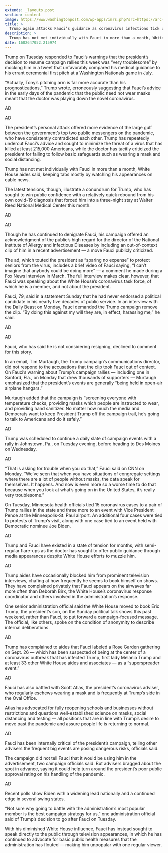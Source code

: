 ```yaml
--- 
extends: _layouts.post 
section: content 
image: https://www.washingtonpost.com/wp-apps/imrs.php?src=https://arc-anglerfish-washpost-prod-washpost.s3.amazonaws.com/public/OWWVKUTYNQI6VIYRVWYTIRYZVE.jpg&w=1440 
title: > 
  Trump again attacks Fauci’s guidance as coronavirus infections tick upward 
description: > 
  Trump has not met individually with Fauci in more than a month, White House aides said, keeping tabs mostly by watching his appearances on cable news.The full interview makes clear, however, that Fauci was speaking about the White House’s coronavirus task force, of which he is a member, and not about the president.In an interview with the Daily Beast on Monday, Fauci demanded the Trump campaign remove the clip.ADFauci has been internally critical of the president’s campaign, telling other advisers the frequent big events are posing dangerous risks, officials said.The campaign did not tell Fauci that it would be using him in the advertisement, two campaign officials said. 
date: 1602647052.215974 
--- 
```

Trump on Tuesday responded to Fauci’s warnings that the president’s decision to resume campaign rallies this week was “very troublesome” by mocking him in a tweet that unfavorably compared his medical guidance to his errant ceremonial first pitch at a Washington Nationals game in July.

“Actually, Tony’s pitching arm is far more accurate than his prognostications,” Trump wrote, erroneously suggesting that Fauci’s advice in the early days of the pandemic that the public need not wear masks meant that the doctor was playing down the novel coronavirus.

AD

AD

The president’s personal attack offered more evidence of the large gulf between the government’s top two public messengers on the pandemic, who have consistently contradicted each other. Trump has repeatedly undercut Fauci’s advice and sought to minimize the threat of a virus that has killed at least 215,000 Americans, while the doctor has tacitly criticized the president for failing to follow basic safeguards such as wearing a mask and social distancing.

Trump has not met individually with Fauci in more than a month, White House aides said, keeping tabs mostly by watching his appearances on cable news.

The latest tensions, though, illustrate a conundrum for Trump, who has sought to win public confidence with a relatively quick rebound from his own covid-19 diagnosis that forced him into a three-night stay at Walter Reed National Medical Center this month.

AD

AD

Though he has continued to denigrate Fauci, his campaign offered an acknowledgment of the public’s high regard for the director of the National Institute of Allergy and Infectious Diseases by including an out-of-context clip of him in a recent advertisement — a move Fauci publicly criticized.

The ad, which touted the president as “sparing no expense” to protect seniors from the virus, includes a brief video of Fauci saying, “I can’t imagine that anybody could be doing more” — a comment he made during a Fox News interview in March. The full interview makes clear, however, that Fauci was speaking about the White House’s coronavirus task force, of which he is a member, and not about the president.

Fauci, 79, said in a statement Sunday that he had never endorsed a political candidate in his nearly five decades of public service. In an interview with the Daily Beast on Monday, Fauci demanded the Trump campaign remove the clip. “By doing this against my will they are, in effect, harassing me,” he said.

AD

AD

Fauci, who has said he is not considering resigning, declined to comment for this story.

In an email, Tim Murtaugh, the Trump campaign’s communications director, did not respond to the accusations that the clip took Fauci out of context. On Fauci’s warning about Trump’s campaign rallies — including one in Sanford, Fla., on Monday that drew thousands of supporters — Murtaugh emphasized that the president’s events are generally “being held in open-air airplane hangars.”

Murtaugh added that the campaign is “screening everyone with temperature checks, providing masks which people are instructed to wear, and providing hand sanitizer. No matter how much the media and Democrats want to keep President Trump off the campaign trail, he’s going to talk to Americans and do it safely.”

AD

Trump was scheduled to continue a daily slate of campaign events with a rally in Johnstown, Pa., on Tuesday evening, before heading to Des Moines on Wednesday.

AD

“That is asking for trouble when you do that,” Fauci said on CNN on Monday. “We’ve seen that when you have situations of congregate settings where there are a lot of people without masks, the data speak for themselves. It happens. And now is even more so a worse time to do that because when you look at what’s going on in the United States, it’s really very troublesome.”

On Tuesday, Minnesota health officials tied 15 coronavirus cases to a pair of Trump rallies in the state and three more to an event with Vice President Pence at the Minneapolis-St. Paul airport. An additional four cases were tied to protests of Trump’s visit, along with one case tied to an event held with Democratic nominee Joe Biden.

AD

Trump and Fauci have existed in a state of tension for months, with semi-regular flare-ups as the doctor has sought to offer public guidance through media appearances despite White House efforts to muzzle him.

AD

Trump aides have occasionally blocked him from prominent television interviews, chafing at how frequently he seems to book himself on shows. They have complained privately that Fauci appears on the airwaves far more often than Deborah Birx, the White House’s coronavirus response coordinator and others involved in the administration’s response.

One senior administration official said the White House moved to book Eric Trump, the president’s son, on the Sunday political talk shows this past weekend, rather than Fauci, to put forward a campaign-focused message. The official, like others, spoke on the condition of anonymity to describe internal deliberations.

AD

Trump has complained to aides that Fauci labeled a Rose Garden gathering on Sept. 26 — which has been suspected of being at the center of a coronavirus outbreak that has infected Trump, first lady Melania Trump and at least 33 other White House aides and associates — as a “superspreader event.”

AD

Fauci has also battled with Scott Atlas, the president’s coronavirus adviser, who regularly eschews wearing a mask and is frequently at Trump’s side in the Oval Office.

Atlas has advocated for fully reopening schools and businesses without restrictions and questions well-established science on masks, social distancing and testing — all positions that are in line with Trump’s desire to move past the pandemic and assure people life is returning to normal.

AD

Fauci has been internally critical of the president’s campaign, telling other advisers the frequent big events are posing dangerous risks, officials said.

The campaign did not tell Fauci that it would be using him in the advertisement, two campaign officials said. But advisers bragged about the spot in advance, saying it could help turn around the president’s poor public approval rating on his handling of the pandemic.

AD

Recent polls show Biden with a widening lead nationally and a continued edge in several swing states.

“Not sure why going to battle with the administration’s most popular member is the best campaign strategy for us,” one administration official said of Trump’s decision to go after Fauci on Tuesday.

With his diminished White House influence, Fauci has instead sought to speak directly to the public through television appearances, in which he has continued to advocate for basic public health measures that the administration has flouted — making him unpopular with one regular viewer.